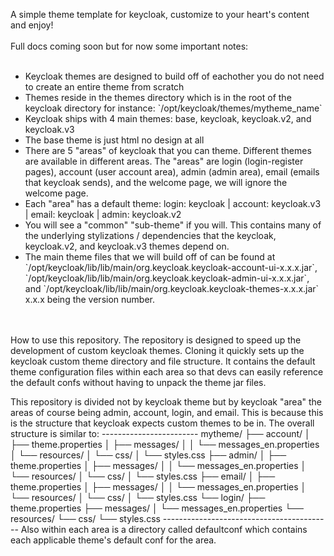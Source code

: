 A simple theme template for keycloak, customize to your heart's content and enjoy!
<br></br>Full docs coming soon but for now some important notes:<br></br>
<ul>
  <li>Keycloak themes are designed to build off of eachother you do not need to create an entire theme from scratch</li>
  <li>Themes reside in the themes directory which is in the root of the keycloak directory for instance: `/opt/keycloak/themes/mytheme_name` </li>
  <li>Keycloak ships with 4 main themes: base, keycloak, keycloak.v2, and keycloak.v3</li>
  <li>The base theme is just html no design at all</li>
  <li>There are 5 "areas" of keycloak that you can theme. Different themes are available in different areas. The "areas" are login (login-register pages), account (user account area), admin (admin area), email (emails that keycloak sends), and the welcome page, we will ignore the welcome page.</li>
  <li>Each "area" has a default theme: login: keycloak | account: keycloak.v3 | email: keycloak | admin: keycloak.v2 </li>
  <li>You will see a "common" "sub-theme" if you will. This contains many of the underlying stylizations / dependencies that the keycloak, keycloak.v2, and keycloak.v3 themes depend on.</li>
  <li>The main theme files that we will build off of can be found at `/opt/keycloak/lib/lib/main/org.keycloak.keycloak-account-ui-x.x.x.jar`, `/opt/keycloak/lib/lib/main/org.keycloak.keycloak-admin-ui-x.x.x.jar`, and `/opt/keycloak/lib/lib/main/org.keycloak.keycloak-themes-x.x.x.jar` x.x.x being the version number.</li>
    </ul>
    <br></br>
How to use this repository.
The repository is designed to speed up the development of custom keycloak themes. Cloning it quickly sets up the keycloak custom theme directory and file structure. It contains the default theme configuration files within each area so that devs can easily reference the default confs without having to unpack the theme jar files. 

<p>This repository is divided not by keycloak theme but by keycloak "area" the areas of course being admin, account, login, and email. This is because this is the structure that keycloak expects custom themes to be in. The overall structure is similar to: 
------------------------
mytheme/
├── account/
│   ├── theme.properties
│   ├── messages/
│   │   └── messages_en.properties
│   └── resources/
│       └── css/
│           └── styles.css
├── admin/
│   ├── theme.properties
│   ├── messages/
│   │   └── messages_en.properties
│   └── resources/
│       └── css/
│           └── styles.css
├── email/
│   ├── theme.properties
│   ├── messages/
│   │   └── messages_en.properties
│   └── resources/
│       └── css/
│           └── styles.css
└── login/
    ├── theme.properties
    ├── messages/
    │   └── messages_en.properties
    └── resources/
        └── css/
            └── styles.css
------------------------------------------
Also within each area is a directory called defaultconf which contains each applicable theme's default conf for the area. </p>


